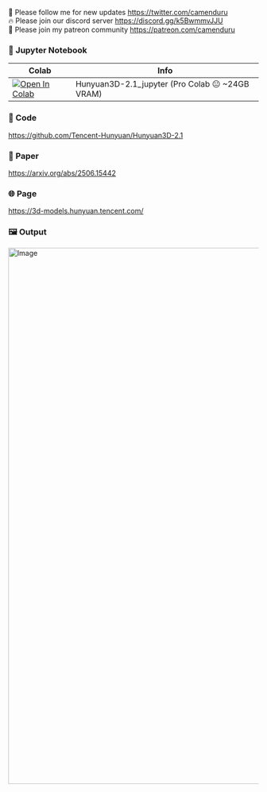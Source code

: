 🐣 Please follow me for new updates https://twitter.com/camenduru <br />
🔥 Please join our discord server https://discord.gg/k5BwmmvJJU <br />
🥳 Please join my patreon community https://patreon.com/camenduru <br />

### 🍊 Jupyter Notebook

| Colab | Info
| --- | --- |
[![Open In Colab](https://colab.research.google.com/assets/colab-badge.svg)](https://colab.research.google.com/github/camenduru/Hunyuan3D-2.1-jupyter/blob/main/HunyuanWorld-1.0_jupyter.ipynb) | Hunyuan3D-2.1_jupyter (Pro Colab 😐 ~24GB VRAM)

### 🧬 Code
https://github.com/Tencent-Hunyuan/Hunyuan3D-2.1

### 📄 Paper
https://arxiv.org/abs/2506.15442

### 🌐 Page
https://3d-models.hunyuan.tencent.com/

### 🖼 Output

<img width="1920" height="1080" alt="Image" src="https://github.com/user-attachments/assets/5bc3632b-a7e2-4b9a-8701-a326c8b93a08" />
